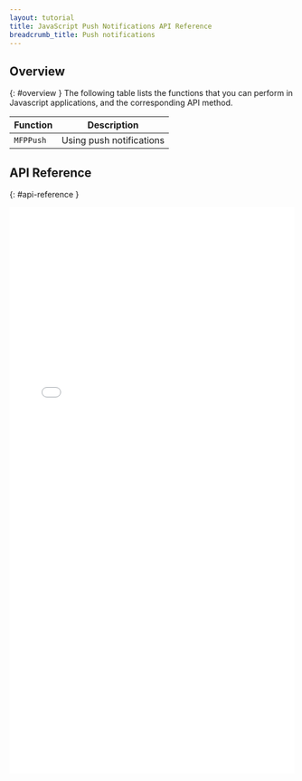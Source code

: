 ```yaml
---
layout: tutorial
title: JavaScript Push Notifications API Reference
breadcrumb_title: Push notifications
---
```

<!-- NLS_CHARSET=UTF-8 -->
## Overview
{: #overview }
The following table lists the functions that you can perform in Javascript applications, and the corresponding API method.

| Function | Description |
|----------|-------------|
| `MFPPush` | Using push notifications | 

## API Reference
{: #api-reference }
<iframe width="100%" height="1000px" frameBorder="0" src="../../../api-ref/push-hybrid-cordova-js-apidoc/html/refjavascript-mfp-push-hybrid/html/index.html"></iframe>